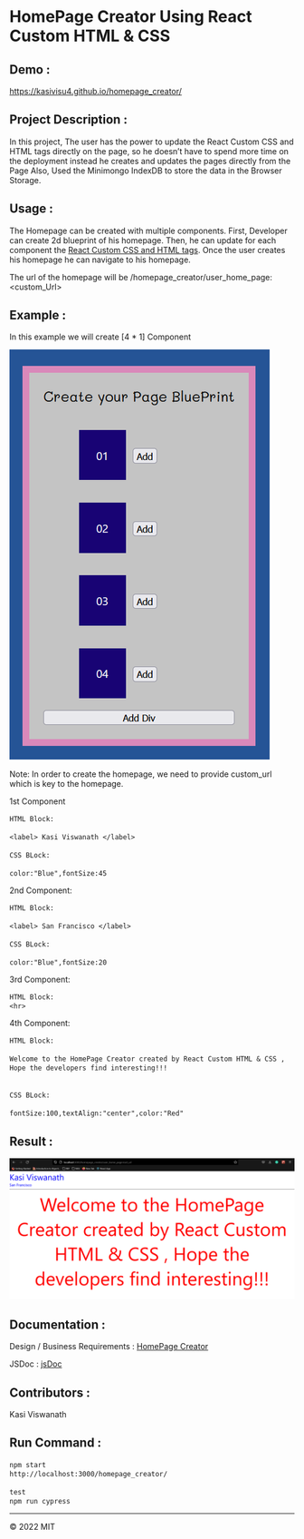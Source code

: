 # HomePage Creator Using React Custom HTML & CSS

## Demo :

https://kasivisu4.github.io/homepage_creator/

## Project Description :

In this project, The user has the power to update the React Custom CSS and HTML tags directly on the page,
so he doesn’t have to spend more time on the deployment instead he creates and
updates the pages directly from the Page
Also, Used the Minimongo IndexDB to store the data in the Browser Storage.

## Usage :

The Homepage can be created with multiple components. First, Developer can create 2d blueprint of his homepage. Then, he can update for each component the [React Custom CSS and HTML tags](https://reactjs.org/docs/dom-elements.html#style). Once the user creates his homepage he can navigate to his homepage.

The url of the homepage will be /homepage_creator/user_home_page:<custom_Url>

## Example :

In this example we will create [4 * 1] Component

![alt text](https://github.com/kasivisu4/homepage_creator/blob/main/public/4_1_component_creation.png)

Note: In order to create the homepage, we need to provide custom_url which is key to the homepage.

1st Component

```
HTML Block:

<label> Kasi Viswanath </label>

CSS BLock:

color:"Blue",fontSize:45
```

2nd Component:

```
HTML Block:

<label> San Francisco </label>

CSS BLock:

color:"Blue",fontSize:20
```

3rd Component:

```
HTML Block:
<hr>

```

4th Component:

```
HTML Block:

Welcome to the HomePage Creator created by React Custom HTML & CSS , Hope the developers find interesting!!!


CSS BLock:

fontSize:100,textAlign:"center",color:"Red"

```

## Result :

![alt text](https://github.com/kasivisu4/homepage_creator/blob/main/public/homepage_test.png)

## Documentation :

Design / Business Requirements : [HomePage Creator](https://github.com/kasivisu4/homepage_creator/blob/main/Documents/Design/Business_Requirements.pdf)

JSDoc : [jsDoc](https://github.com/kasivisu4/homepage_creator/tree/main/Documents/JsDoc)

## Contributors :

Kasi Viswanath ![![](https://github.com/remarkablemark.png?size=50)](https://github.com/remarkablemark)

## Run Command :

```
npm start
http://localhost:3000/homepage_creator/

test
npm run cypress
```

---

© 2022 MIT

